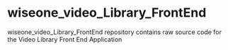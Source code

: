 # wiseone_video_Library_FrontEnd
wiseone_video_Library_FrontEnd repository contains raw source code for the Video Library Front End Application
